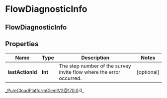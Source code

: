 # FlowDiagnosticInfo

## FlowDiagnosticInfo

## Properties

|Name | Type | Description | Notes|
|------------ | ------------- | ------------- | -------------|
| **lastActionId** | **Int** | The step number of the survey invite flow where the error occurred. | [optional] |



_PureCloudPlatformClientV2@170.0.0_
